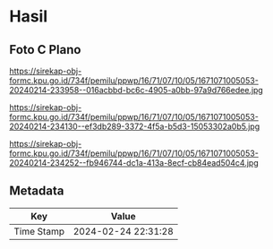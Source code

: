 # Hasil

## Foto C Plano

https://sirekap-obj-formc.kpu.go.id/734f/pemilu/ppwp/16/71/07/10/05/1671071005053-20240214-233958--016acbbd-bc6c-4905-a0bb-97a9d766edee.jpg

https://sirekap-obj-formc.kpu.go.id/734f/pemilu/ppwp/16/71/07/10/05/1671071005053-20240214-234130--ef3db289-3372-4f5a-b5d3-15053302a0b5.jpg

https://sirekap-obj-formc.kpu.go.id/734f/pemilu/ppwp/16/71/07/10/05/1671071005053-20240214-234252--fb946744-dc1a-413a-8ecf-cb84ead504c4.jpg


## Metadata

| Key        | Value               |
| ---------- | ------------------- |
| Time Stamp | 2024-02-24 22:31:28 |



